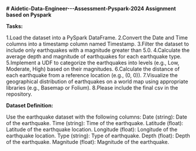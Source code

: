 **# Aidetic-Data-Engineer---Assessment-Pyspark-2024**
**Assignment based on Pyspark**

**Tasks:**

  1.Load the dataset into a PySpark DataFrame.
  2.Convert the Date and Time columns into a timestamp column named Timestamp.
  3.Filter the dataset to include only earthquakes with a magnitude greater than 5.0.
  4.Calculate the average depth and magnitude of earthquakes for each earthquake type.
  5.Implement a UDF to categorize the earthquakes into levels (e.g., Low, Moderate, High) based on their magnitudes.
  6.Calculate the distance of each earthquake from a reference location (e.g., (0, 0)).
  7.Visualize the geographical distribution of earthquakes on a world map using appropriate libraries (e.g., Basemap or Folium).
  8.Please include the final csv in the repository.
  
  **Dataset Definition:**

Use the earthquake dataset with the following columns:
  Date (string): Date of the earthquake.
  Time (string): Time of the earthquake.
  Latitude (float): Latitude of the earthquake location.
  Longitude (float): Longitude of the earthquake location.
  Type (string): Type of earthquake.
  Depth (float): Depth of the earthquake.
  Magnitude (float): Magnitude of the earthquake.
